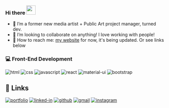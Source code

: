 ### Hi there  <img src="https://media.giphy.com/media/hvRJCLFzcasrR4ia7z/giphy.gif" width="29px">

- 🌿 I’m a former new media artist + Public Art project manager, turned dev.
- 🌿 I’m looking to collaborate on anything!  I love working with people!
- 🌿 How to reach me: [my website](www.k8hansen.com) for now, it's being updated. Or see links below

### 💻 Front-End Development
![html](https://img.shields.io/badge/HTML5-E34F26?style=for-the-badge&logo=html5&logoColor=white)
![css](https://img.shields.io/badge/CSS3-1572B6?style=for-the-badge&logo=css3&logoColor=white)
![javascript](https://img.shields.io/badge/JavaScript-323330?style=for-the-badge&logo=javascript&logoColor=F7DF1E)
![react](https://img.shields.io/badge/React-20232A?style=for-the-badge&logo=react&logoColor=61DAFB)
![material-ui](https://img.shields.io/badge/Material_UI-0081CB?style=for-the-badge&logo=material-ui&logoColor=white)
![bootstrap](https://img.shields.io/badge/Bootstrap-563D7C?style=for-the-badge&logo=bootstrap&logoColor=white)


## 🔗 Links

[![portfolio](https://img.shields.io/badge/Portfolio-5340ff?style=for-the-badge&logo=Google-chrome&logoColor=white)](https://www.k8hansen.com)
[![linked-in](https://img.shields.io/badge/Linked_In-0077B5?style=for-the-badge&logo=LinkedIn&logoColor=white)](https://www.linkedin.com/in/k8hansen/)
[![github](https://img.shields.io/badge/GitHub-000000?style=for-the-badge&logo=GitHub&logoColor=white)](https://github.com/k8hansen)
[![gmail](https://img.shields.io/badge/Gmail-D14836?style=for-the-badge&logo=Gmail&logoColor=white)](mailto:k8hansen@gmail.com)
[![instagram](https://img.shields.io/badge/Instagram-E4405F?style=for-the-badge&logo=instagram&logoColor=white)](https://www.instagram.com/mallpalm/)

